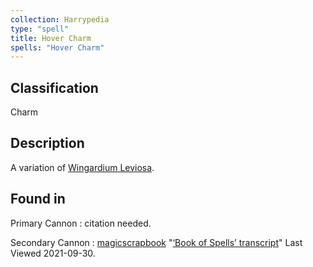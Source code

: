```yaml
---
collection: Harrypedia
type: "spell"
title: Hover Charm
spells: "Hover Charm"
---
```


## Classification

Charm

## Description

A variation of [Wingardium Leviosa][].

[Wingardium Leviosa]: <wingardium leviosa/>

## Found in

Primary Cannon
: citation needed.

Secondary Cannon
: [magicscrapbook](https://magicscrapbook.tumblr.com/)
"[‘Book of Spells’ transcript](https://magicscrapbook.tumblr.com/post/162085200042/book-of-spells-transcript)"
Last Viewed 2021-09-30.
